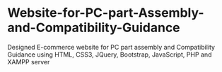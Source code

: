 # Website-for-PC-part-Assembly-and-Compatibility-Guidance
Designed E-commerce website for PC part assembly and Compatibility Guidance using HTML, CSS3, JQuery, Bootstrap, JavaScript, PHP and XAMPP server
